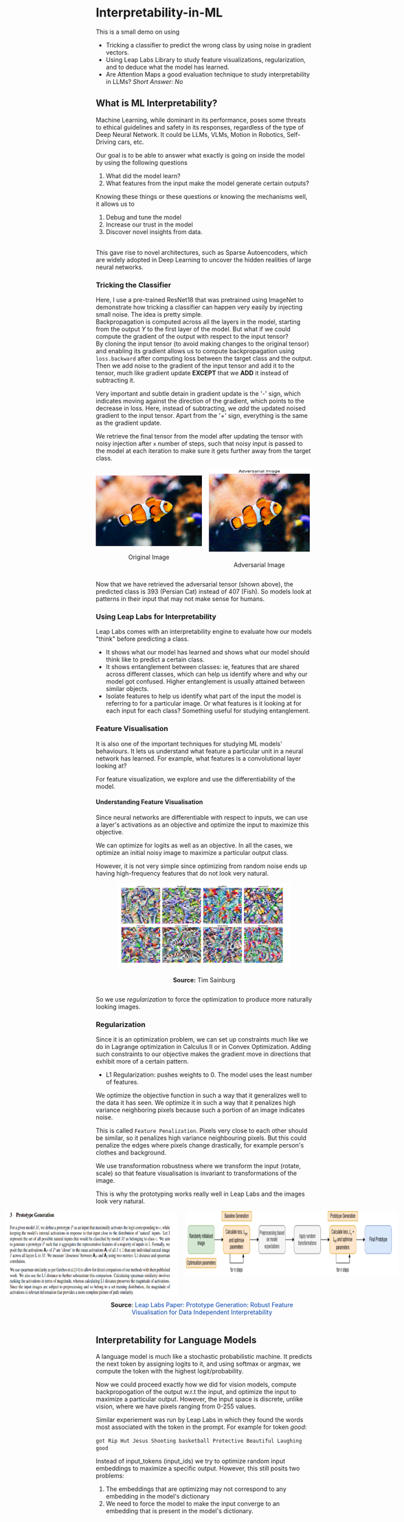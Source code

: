 # Interpretability-in-ML
This is a small demo on using
* Tricking a classifier to predict the wrong class by using noise in gradient vectors.
* Using Leap Labs Library to study feature visualizations, regularization, and to deduce what the model has learned.
* Are Attention Maps a good evaluation technique to study interpretability in LLMs? *Short Answer: No*

  
## What is ML Interpretability? 
Machine Learning, while dominant in its performance, poses some threats to ethical guidelines and safety in its responses, regardless of the type of Deep Neural Network. It could be LLMs, VLMs, Motion in Robotics, Self-Driving cars, etc. <br>

Our goal is to be able to answer what exactly is going on inside the model by using the following questions <br>
1. What did the model learn?
2. What features from the input make the model generate certain outputs?

Knowing these things or these questions or knowing the mechanisms well, it allows us to 
1. Debug and tune the model
2. Increase our trust in the model
3. Discover novel insights from data. 

<br>
This gave rise to novel architectures, such as Sparse Autoencoders, which are widely adopted in Deep Learning to uncover the hidden realities of large neural networks. 

### Tricking the Classifier
Here, I use a pre-trained ResNet18 that was pretrained using ImageNet to demonstrate how tricking a classifier can happen very easily by injecting small noise. The idea is pretty simple. <br>
Backpropagation is computed across all the layers in the model, starting from the output *Y* to the first layer of the model. But what if we could compute the gradient of the output with respect to the input tensor? <br>
By cloning the input tensor (to avoid making changes to the original tensor) and enabling its gradient allows us to compute backpropagation using  `loss.backward` after computing loss between the target class and the output. Then we add noise to the gradient of the input tensor and add it to the tensor, much like gradient update **EXCEPT** that we **ADD** it instead of subtracting it. <br>

Very important and subtle detain in gradient update is the '-' sign, which indicates moving against the direction of the gradient, which points to the decrease in loss. Here, instead of subtracting, we *add* the updated noised gradient to the input tensor. Apart from the '+' sign, everything is the same as the gradient update. <br>

We retrieve the final tensor from the model after updating the tensor with noisy injection after `x` number of steps, such that noisy input is passed to the model at each iteration to make sure it gets further away from the target class.

<div style="display: flex; justify-content: space-around; align-items: center;">

  <div style="text-align: center; margin-right: 10px;">
    <img src="images/clown_fish.jpg" alt="Original Image" width="300">
    <p>Original Image</p>
  </div>

  <div style="text-align: center;">
    <img src="images/clown_fish_noised.png" alt="Adversarial Image" width="300", height=200>
    <p>Adversarial Image</p>
  </div>

</div>

Now that we have retrieved the adversarial tensor (shown above), the predicted class is 393 (Persian Cat) instead of 407 (Fish). So models look at patterns in their input that may not make sense for humans. 

### Using Leap Labs for Interpretability
Leap Labs comes with an interpretability engine to evaluate how our models "think" before predicting a class.
- It shows what our model has learned and shows what our model should think like to predict a certain class. 
- It shows entanglement between classes: ie, features that are shared across different classes, which can help us identify where and why our model got confused. Higher entanglement is usually attained between similar objects. 
- Isolate features to help us identify what part of the input the model is referring to for a particular image. Or what features is it looking at for each input for each class? Something useful for studying entanglement. 

### Feature Visualisation
It is also one of the important techniques for studying ML models' behaviours. It lets us understand what feature a particular unit in a neural network has learned. For example, what features is a convolutional layer looking at? <br>

For feature visualization, we explore and use the differentiability of the model. 

#### Understanding Feature Visualisation
Since neural networks are differentiable with respect to inputs, we can use a layer's activations as an objective and optimize the input to maximize this objective. <br>

We can optimize for logits as well as an objective. In all the cases, we optimize an initial noisy image to maximize a particular output class. <br>

However, it is not very simple since optimizing from random noise ends up having high-frequency features that do not look very natural.

<div style="display: flex; justify-content: center; align-items: center;">
  <div style="text-align: center;">
    <img src="images/features_vis.png" alt="Original Image" width="400", height=200>
    <p><strong>Source:</strong> Tim Sainburg</p>
  </div>
</div>

So we use *regularization* to force the optimization to produce more naturally looking images. <br>

### Regularization
Since it is an optimization problem, we can set up constraints much like we do in Lagrange optimization in Calculus II or in Convex Optimization. Adding such constraints to our objective makes the gradient move in directions that exhibit more of a certain pattern. 

- L1 Regularization: pushes weights to 0. The model uses the least number of features. 

We optimize the objective function in such a way that it generalizes well to the data it has seen. We optimize it in such a way that it penalizes high variance neighboring pixels because such a portion of an image indicates noise. <br>

This is called `Feature Penalization`. Pixels very close to each other should be similar, so it penalizes high variance neighbouring pixels. But this could penalize the edges where pixels change drastically, for example person's clothes and background. <br>

We use transformation robustness where we transform the input (rotate, scale) so that feature visualisation is invariant to transformations of the image. <br>

This is why the prototyping works really well in Leap Labs and the images look very natural. 

<div style="display: flex; justify-content: space-around; align-items: center;">
  <div style="text-align: center; margin-right: 10px;">
    <div style="display: flex; justify-content: center; gap: 20px;">
      <img src="images/leap_labs.png" alt="Original Image 1" width="400", height=200>
      <img src="images/leap_labs2.png" alt="Original Image 2" width="700" height=150>
    </div>
    <p style="margin-top: 10px;">
      <strong>Source</strong>: 
      <a href="https://arxiv.org/pdf/2309.17144" target="_blank" style="color: #0645AD; text-decoration: none;">
        Leap Labs Paper: Prototype Generation: Robust Feature Visualisation for Data Independent Interpretability
      </a>
    </p>
  </div>
</div>

## Interpretability for Language Models
A language model is much like a stochastic probabilistic machine. It predicts the next token by assigning logits to it, and using softmax or argmax, we compute the token with the highest logit/probability. <br>

Now we could proceed exactly how we did for vision models, compute backpropogation of the output w.r.t the input, and optimize the input to maximize a particular output. However, the input space is discrete, unlike vision, where we have pixels ranging from 0-255 values. <br>

Similar experiement was run by Leap Labs in which they found the words most associated with the token in the prompt. For example for token *good*: <br>

`got Rip Hut Jesus Shooting basketball Protective Beautiful Laughing good` <br>

Instead of input_tokens (input_ids) we try to optimize random input embeddings to maximize a specific output. However, this still posits two problems:

1. The embeddings that are optimizing may not correspond to any embedding in the model's dictionary
2. We need to force the model to make the input converge to an embedding that is present in the model's dictionary. 

